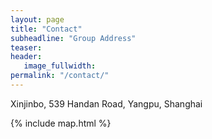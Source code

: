 ```yaml
---
layout: page
title: "Contact"
subheadline: "Group Address"
teaser: 
header:
   image_fullwidth: 
permalink: "/contact/"
---
```


Xinjinbo, 539 Handan Road, Yangpu, Shanghai

{% include map.html %}